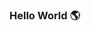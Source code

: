 ### Hello World 🌎

<!--
**breno-me/breno-me** is a ✨ _special_ ✨ repository because its `README.md` (this file) appears on your GitHub profile.

- 🔭 I’m currently working on my future
- 🌱 I’m currently learning Java
- 🤔 I’m looking for help with programming at all :)
- 📫 How to reach me: ...
- ⚡ Fun fact: I am a brazilian 🇧🇷 that lives in Germany 🇩🇪
-->
